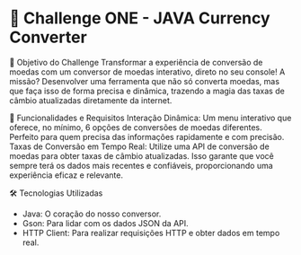 <h1>💱 Challenge ONE - JAVA Currency Converter</h1>

🚀 Objetivo do Challenge
Transformar a experiência de conversão de moedas com um conversor de moedas interativo, direto no seu console! A missão? Desenvolver uma ferramenta que não só converta moedas, mas que faça isso de forma precisa e dinâmica, trazendo a magia das taxas de câmbio atualizadas diretamente da internet.

🔧 Funcionalidades e Requisitos
Interação Dinâmica: Um menu interativo que oferece, no mínimo, 6 opções de conversões de moedas diferentes. Perfeito para quem precisa das informações rapidamente e com precisão.</li>
Taxas de Conversão em Tempo Real: Utilize uma API de conversão de moedas para obter taxas de câmbio atualizadas. Isso garante que você sempre terá os dados mais recentes e confiáveis, proporcionando uma experiência eficaz e relevante.

🛠️ Tecnologias Utilizadas
- Java: O coração do nosso conversor.
- Gson: Para lidar com os dados JSON da API.
- HTTP Client</strong>: Para realizar requisições HTTP e obter dados em tempo real.
